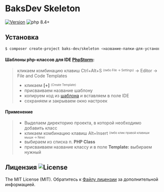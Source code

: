 # BaksDev Skeleton

[![Version](https://img.shields.io/badge/version-7.3.1-blue)](https://github.com/baks-dev/skeleton/releases)
![php 8.4+](https://img.shields.io/badge/php-min%208.4-red.svg)


## Установка

``` bash
$ composer create-project baks-dev/skeleton <название-папки-для-установки>
```


#### Шаблоны php-классов для IDE [PhpStorm](https://github.com/baks-dev/skeleton/tree/master/src/Core/Resources/code):

> кликаем комбинацию клавиш Ctrl+Alt+S <sup><sub>(либо File -> Settings)</sup></sub> -> Editor -> File and Code Templates
> 
> * кликаем **[+]** <sup><sub>(Create Template)</sup></sub>
> * присваиваем название шаблону
> * копируем код из [шаблона](https://github.com/baks-dev/skeleton/tree/master/src/Core/Resources/code) и вставляем в поле IDE 
> * сохраняем и закрываем окно настроек

#### Применение

> * Выделаем директорию проекта, в которой необходимо добавить класс
> * кликаем комбинацию клавиш Alt+Insert <sup><sub>(либо клик правой клавиши мыши -> New)</sup></sub>
> * выбираем из списка п. **PHP Class**
> * присваиваем название классу и в поле **Template:** выбираем нужный


## Лицензия ![License](https://img.shields.io/badge/MIT-green)

The MIT License (MIT). Обратитесь к [Файлу лицензии](LICENSE.md) за дополнительной информацией.
